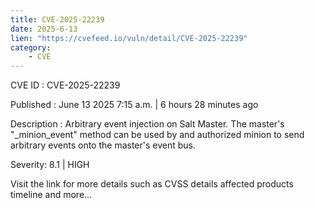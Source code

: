 ```yaml
---
title: CVE-2025-22239
date: 2025-6-13
lien: "https://cvefeed.io/vuln/detail/CVE-2025-22239"
category:
    - CVE
---
```


CVE ID : CVE-2025-22239

Published :  June 13
2025
7:15 a.m. | 6 hours
28 minutes ago

Description : Arbitrary event injection on Salt Master. The master's "_minion_event" method can be used by and authorized minion to send arbitrary events onto the master's event bus.

Severity: 8.1 | HIGH

Visit the link for more details
such as CVSS details
affected products
timeline
and more...
